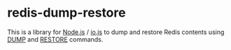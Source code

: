 # redis-dump-restore

This is a library for [Node.js](https://nodejs.org/) / [io.js](https://iojs.org) to dump and restore Redis contents
using [DUMP](http://redis.io/commands/DUMP) and [RESTORE](http://redis.io/commands/RESTORE) commands.
